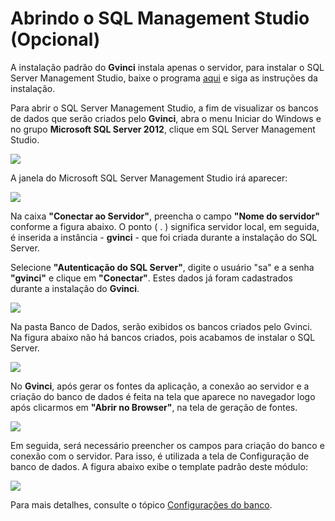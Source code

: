 # Abrindo o SQL Management Studio \(Opcional\)

A instalação padrão do **Gvinci** instala apenas o servidor, para instalar o SQL Server Management Studio, baixe o programa [aqui](http://www.microsoft.com/pt-br/download/details.aspx?id=29062) e siga as instruções da instalação.

Para abrir o SQL Server Management Studio, a fim de visualizar os bancos de dados que serão criados pelo **Gvinci**, abra o menu Iniciar do Windows e no grupo **Microsoft SQL Server 2012**, clique em SQL Server Management Studio.

![](http://www.gvinci.com.br/manual/instalasql24.png)

A janela do Microsoft SQL Server Management Studio irá aparecer:

![](http://www.gvinci.com.br/manual/sqlms2012.zoom55.png)

Na caixa **"Conectar ao Servidor"**, preencha o campo **"Nome do servidor"** conforme a figura abaixo. O ponto \( . \) significa servidor local, em seguida, é inserida a instância - **gvinci** -  que foi criada durante a instalação do SQL Server.

Selecione **"Autenticação do SQL Server"**, digite o usuário "sa" e a senha **"gvinci"** e clique em **"Conectar"**. Estes dados já foram cadastrados durante a instalação do **Gvinci**.

![](http://www.gvinci.com.br/manual/sql2012-22.png)

Na pasta Banco de Dados, serão exibidos os bancos criados pelo Gvinci. Na figura abaixo não há bancos criados, pois acabamos de instalar o SQL Server.

![](http://www.gvinci.com.br/manual/sql2012-23.png)

No **Gvinci**, após gerar os fontes da aplicação, a conexão ao servidor e a criação do banco de dados é feita na tela  que aparece no navegador logo após clicarmos em **"Abrir no Browser"**, na tela de geração de fontes.

![](http://www.gvinci.com.br/manual/abrirbrowser1.png)

Em seguida, será necessário preencher os campos para criação do banco e conexão com o servidor. Para isso, é utilizada a tela de Configuração de banco de dados. A figura abaixo exibe o template padrão deste módulo:

![](http://www.gvinci.com.br/manual/configdbgv1.zoom72.png)

Para mais detalhes, consulte o tópico [Configurações do banco](http://www.gvinci.com.br/manual/configuracao_do_banco.htm).

